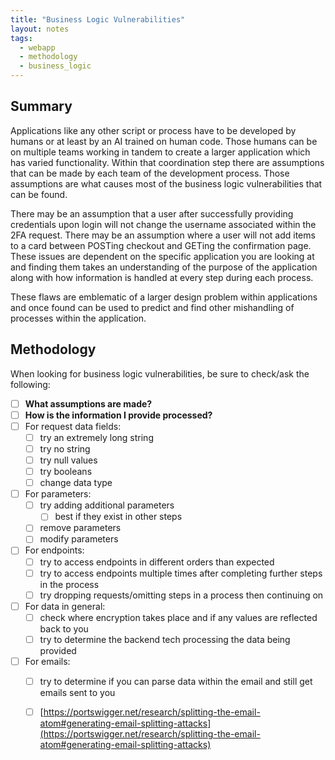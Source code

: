 ```yaml
---
title: "Business Logic Vulnerabilities"
layout: notes
tags:
  - webapp
  - methodology
  - business_logic
---
```

## Summary

Applications like any other script or process have to be developed by humans or at least by an AI trained on human code. Those humans can be on multiple teams working in tandem to create a larger application which has varied functionality. Within that coordination step there are assumptions that can be made by each team of the development process.  Those assumptions are what causes most of the business logic vulnerabilities that can be found. 

There may be an assumption that a user after successfully providing credentials upon login will not change the username associated within the 2FA request. There may be an assumption where a user will not add items to a card between POSTing checkout and GETing the confirmation page. These issues are dependent on the specific application you are looking at and finding them takes an understanding of the purpose of the application along with how information is handled at every step during each process. 

These flaws are emblematic of a larger design problem within applications and once found can be used to predict and find other mishandling of processes within the application.

## Methodology

When looking for business logic vulnerabilities, be sure to check/ask the following:
- [ ] **What assumptions are made?**
- [ ] **How is the information I provide processed?**
- [ ] For request data fields:
	- [ ] try an extremely long string
	- [ ] try no string
	- [ ] try null values
	- [ ] try booleans
	- [ ] change data type
- [ ] For parameters:
	- [ ] try adding additional parameters
		- [ ] best if they exist in other steps
	- [ ] remove parameters
	- [ ] modify parameters
- [ ] For endpoints:
	- [ ] try to access endpoints in different orders than expected
	- [ ] try to access endpoints multiple times after completing further steps in the process
	- [ ] try dropping requests/omitting steps in a process then continuing on
- [ ] For data in general:
	- [ ] check where encryption takes place and if any values are reflected back to you
	- [ ] try to determine the backend tech processing the data being provided
- [ ] For emails:
	- [ ] try to determine if you can parse data within the email and still get emails sent to you
	- [ ] [https://portswigger.net/research/splitting-the-email-atom#generating-email-splitting-attacks](https://portswigger.net/research/splitting-the-email-atom#generating-email-splitting-attacks)









